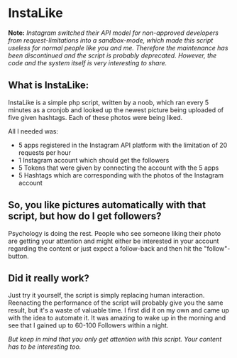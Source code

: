 # InstaLike

**Note:** *Instagram switched their API model for non-approved developers from request-limitations into a sandbox-mode, which made this script useless for normal people like you and me. Therefore the maintenance has been discontinued and the script is probably deprecated. However, the code and the system itself is very interesting to share.*

## What is InstaLike:

InstaLike is a simple php script, written by a noob, which ran every 5 minutes as a cronjob and looked up the newest picture being uploaded of five given hashtags. Each of these photos were being liked.

All I needed was:
- 5 apps registered in the Instagram API platform with the limitation of 20 requests per hour
- 1 Instagram account which should get the followers
- 5 Tokens that were given by connecting the account with the 5 apps
- 5 Hashtags which are corresponding with the photos of the Instagram account

## So, you like pictures automatically with that script, but how do I get followers?

Psychology is doing the rest. People who see someone liking their photo are getting your attention and might either be interested in your account regarding the content or just expect a follow-back and then hit the "follow"-button.

## Did it really work?
Just try it yourself, the script is simply replacing human interaction. Reenacting the performance of the script will probably give you the same result, but it's a waste of valuable time. I first did it on my own and came up with the idea to automate it. It was amazing to wake up in the morning and see that I gained up to 60-100 Followers within a night.

*But keep in mind that you only get attention with this script. Your content has to be interesting too.*
